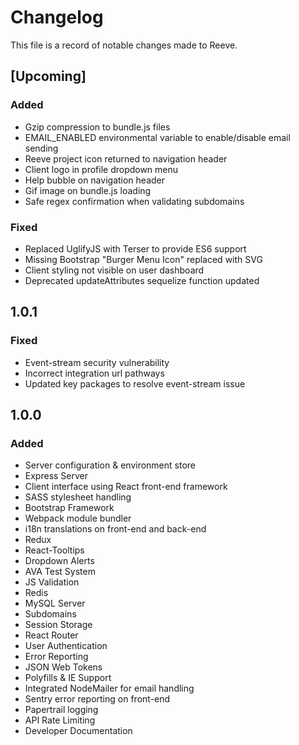 # Changelog

This file is a record of notable changes made to Reeve.

## [Upcoming]

### Added

-   Gzip compression to bundle.js files
-   EMAIL_ENABLED environmental variable to enable/disable email sending
-   Reeve project icon returned to navigation header
-   Client logo in profile dropdown menu
-   Help bubble on navigation header
-   Gif image on bundle.js loading
-   Safe regex confirmation when validating subdomains

### Fixed

-   Replaced UglifyJS with Terser to provide ES6 support
-   Missing Bootstrap "Burger Menu Icon" replaced with SVG
-   Client styling not visible on user dashboard
-   Deprecated updateAttributes sequelize function updated

## 1.0.1

### Fixed

-   Event-stream security vulnerability
-   Incorrect integration url pathways
-   Updated key packages to resolve event-stream issue

## 1.0.0

### Added

-   Server configuration & environment store
-   Express Server
-   Client interface using React front-end framework
-   SASS stylesheet handling
-   Bootstrap Framework
-   Webpack module bundler
-   i18n translations on front-end and back-end
-   Redux
-   React-Tooltips
-   Dropdown Alerts
-   AVA Test System
-   JS Validation
-   Redis
-   MySQL Server
-   Subdomains
-   Session Storage
-   React Router
-   User Authentication
-   Error Reporting
-   JSON Web Tokens
-   Polyfills & IE Support
-   Integrated NodeMailer for email handling
-   Sentry error reporting on front-end
-   Papertrail logging
-   API Rate Limiting
-   Developer Documentation

